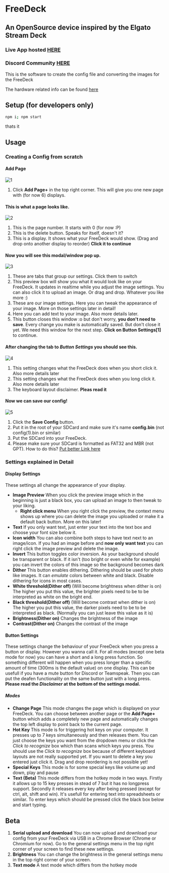 # FreeDeck

## An OpenSource device inspired by the Elgato Stream Deck

### Live App hosted [HERE](http://freedeck.gosewis.ch/)

### Discord Community [HERE](https://discord.gg/sEt2Rrd)

This is the software to create the config file and converting the images for the FreeDeck

The hardware related info can be found [here](https://github.com/koriwi/freedeck-hardware)

## Setup (for developers only)

```bash
npm i; npm start
```

thats it

## Usage

### Creating a Config from scratch

#### Add Page

![1](https://i.imgur.com/eDk0tL1.jpg)</br>

1. Click **Add Page+** in the top right corner. This will give you one new page with (for now 6) displays.

#### This is what a page looks like.

![2](https://i.imgur.com/Q9JMcSc.jpg)</br>

1. This is the page number. It starts with 0 (for now :P)
2. This is the delete button. Speaks for itself, doesn't it?
3. This is a display. It shows what your FreeDeck would show. (Drag and drop onto another display to reorder) **Click it to continue**

#### Now you will see this modal/window pop up.

![3](https://i.imgur.com/7uYtHsX.jpg)</br>

1.  These are tabs that group our settings. Click them to switch
2.  This preview box will show you what it would look like on your FreeDeck. It updates in realtime while you adjust the image settings. You can also click it to upload an image. Or drag and drop. Whatever you like more :)
3.  These are our image settings. Here you can tweak the appearance of your image. More on those settings later in detail!
4.  Here you can add text to your image. Also more details later.
5.  This button closes this window :o but don't worry, **you don't need to save**. Every change you make is automatically saved. But don't close it yet. We need this window for the next step. **Click on Button Settings[1]** to continue.

#### After changing the tab to _Button Settings_ you should see this.

![4](https://i.imgur.com/BVnFyte.jpg)</br>

1.  This setting changes what the FreeDeck does when you short click it. Also more details later
2.  This setting changes what the FreeDeck does when you long click it. Also more details later
3.  The keyboard layout disclaimer. **Pleas read it**

#### Now we can save our config!

![5](https://i.imgur.com/QdkE8h6.jpg)</br>

1. Click the **Save Config** button.
2. Put it in the root of your SDCard and make sure it's name **config.bin** (not config(1).bin or similar)
3. Put the SDCard into your FreeDeck.
4. Please make sure your SDCard is formatted as FAT32 and MBR (not GPT). How to do this? [Put better Link here](https://www.reddit.com/r/3dshacks/comments/4ugheu/psa_sd_cards_with_a_gpt_partition_table_instead/)

### Settings explained in Detail

#### Display Settings

These settings all change the appearance of your display.

- **Image Preview** When you click the preview image which in the beginning is just a black box, you can upload an image to then tweak to your liking.
  - **Right click menu** When you right click the preview, the context menu shows up where you can delete the image you uploaded or make it a default back button. More on this later!
- **Text** If you only want text, just enter your text into the text box and choose your font size below it.
- **Icon width** You can also combine both steps to have text next to an image/icon. If you had an image before and **now only want text** you can right click the image preview and delete the image.
- **Invert** This button toggles color inversion. As your background should be transparent or black. If it isn't (too bright or even white for example) you can invert the colors of this image so the background becomes dark
- **Dither** This button enables dithering. Dithering should be used for photo like images. It can _emulate_ colors between white and black. Disable dithering for icons in most cases.
- **White threshold(Dither off)** (Will become brightness when dither is on) The higher you put this value, the brighter pixels need to be to be interpreted as white on the bright end.
- **Black threshold(Dither off)** (Will become contrast when dither is on) The higher you put this value, the darker pixels need to be to be interpreted as black. (Normally you can just leave this value as it is)
- **Brightness(Dither on)** Changes the brightness of the image
- **Contrast(Dither on)** Changes the contrast of the image

#### Button Settings

These settings change the behaviour of your FreeDeck when you press a button or display. However you wanna call it. For all modes (except one beta mode for now) you can have a short and a long press function. So something different will happen when you press longer than a specific amount of time (300ms is the default value) on one display.
This can be usefull if you have a mute button for Discord or Teamspeak. Then you can put the deafen functionality on the same button just with a long press. **Please read the _Disclaimer_ at the bottom of the settings modal.**

##### Modes

- **Change Page** This mode changes the page which is displayed on your FreeDeck. You can choose between another page or the **Add Page+** button which adds a completely new page and automatically changes the top left display to point back to the current page.
- **Hot Key** This mode is for triggering hot keys on your computer. It presses up to 7 keys simultaneously and then releases them. You can just choose the keys you want from the dropdown menu or click the _Click to recognize_ box which than scans which keys you press. You should use the _Click to recognize_ box because of different keyboard layouts are not really supported yet. If you want to delete a key you entered just click it. Drag and drop reordering is not possible yet!
- **Special Keys** This mode is for some special keys like volume up and down, play and pause
- **Text (Beta)** This mode differs from the hotkey mode in two ways. Firstly it allows up to 15 key presses in stead of 7 but it has no longpress support. Secondly it releases every key after being pressed (except for ctrl, alt, shift and win). It's usefull for entering text into spreadsheets or similar. To enter keys which should be pressed click the black box below and start typing.

## Beta

1. **Serial upload and download** You can now upload and download your config from your FreeDeck via USB in a Chrome Browser (Chrome or Chromium for now).
   Go to the general settings menu in the top right corner of your screen to find these new settings.
2. **Brightness** You can change the brightness in the general settings menu in the top right corner of your screen.
3. **Text mode** A text mode which differs from the hotkey mode
